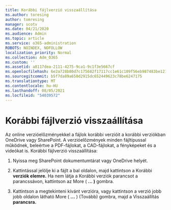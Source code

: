 ```yaml
---
title: Korábbi fájlverzió visszaállítása
ms.author: toresing
author: tomresing
manager: scotv
ms.date: 04/21/2020
ms.audience: Admin
ms.topic: article
ms.service: o365-administration
ROBOTS: NOINDEX, NOFOLLOW
localization_priority: Normal
ms.collection: Adm_O365
ms.custom: ''
ms.assetid: a8117dea-2111-4275-9ca1-9c1f3e5667cf
ms.openlocfilehash: 6e2a728b80d7c175682f17117cc1e61c109f56eb987483be12187d048467a4c4
ms.sourcegitcommit: b5f7da89a650d2915dc652449623c78be6247175
ms.translationtype: MT
ms.contentlocale: hu-HU
ms.lasthandoff: 08/05/2021
ms.locfileid: "54039572"
---
```

# <a name="restore-a-previous-file-version"></a>Korábbi fájlverzió visszaállítása

Az online verzióelőzményekkel a fájlok korábbi verzióit a korábbi verziókban OneDrive vagy SharePoint. A verzióelőzmények minden fájltípussal működnek, beleértve a PDF-fájlokat, a CAD-fájlokat, a fényképeket és a videókat is. Korábbi fájlverzió visszaállítása:
  
1. Nyissa meg SharePoint dokumentumtárat vagy OneDrive helyét.
    
2. Kattintással jelölje ki a fájlt a bal oldalon, majd kattintson a Korábbi **verziók elemre.** Ha nem látja a Korábbi verziók parancsot a parancssávon, kattintson az More ( **... )** gombra. 
    
3. Kattintson a megtekinteni kívánt verzióra, vagy kattintson a verzió jobb jobb oldalon látható More ( **...** ) (Tovább) gombra, majd a Visszaállítás **parancsra.**
    

